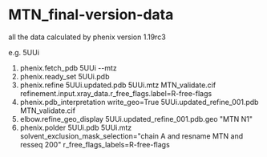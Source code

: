 # MTN_final-version-data
all the data calculated by phenix version 1.19rc3 

e.g. 5UUi 
1. phenix.fetch_pdb 5UUi --mtz 
2. phenix.ready_set 5UUi.pdb   
3. phenix.refine 5UUi.updated.pdb 5UUi.mtz MTN_validate.cif refinement.input.xray_data.r_free_flags.label=R-free-flags
4. phenix.pdb_interpretation write_geo=True 5UUi.updated_refine_001.pdb MTN_validate.cif    
5. elbow.refine_geo_display 5UUi.updated_refine_001.pdb.geo "MTN N1"
6. phenix.polder 5UUi.pdb 5UUi.mtz solvent_exclusion_mask_selection="chain A and resname MTN and resseq 200" r_free_flags_labels=R-free-flags
